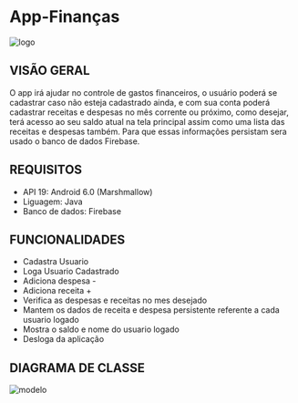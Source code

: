 # App-Finanças 
![logo](https://user-images.githubusercontent.com/33493260/52654878-1a452c80-2eda-11e9-9cee-b802348e0455.jpg)

## VISÃO GERAL 

O app irá ajudar no controle de gastos financeiros, o usuário poderá se cadastrar caso não esteja cadastrado ainda, e com sua conta poderá cadastrar receitas e despesas no mês corrente ou próximo, como desejar, terá acesso ao seu saldo atual na tela principal  assim como uma lista das receitas e despesas também. Para que essas informações persistam sera usado o banco de dados Firebase.

## REQUISITOS 

- API 19: Android 6.0 (Marshmallow)
- Liguagem: Java
- Banco de dados: Firebase 
  
## FUNCIONALIDADES

- Cadastra Usuario
- Loga Usuario Cadastrado 
- Adiciona despesa -
- Adiciona receita +
- Verifica as despesas e receitas no mes desejado
- Mantem os dados de receita e despesa persistente referente a cada usuario logado
- Mostra o saldo e nome do usuario logado
- Desloga da aplicação

## DIAGRAMA DE CLASSE

![modelo](https://user-images.githubusercontent.com/33493260/52659892-998c2d80-2ee5-11e9-84b9-24818a193322.png)
 
 
 
   
  
 
  
